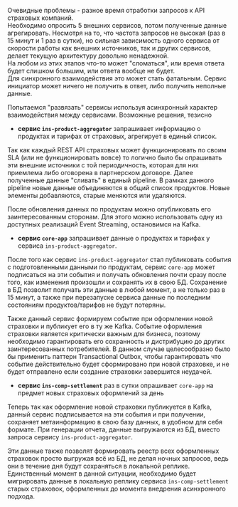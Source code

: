 Очевидные проблемы - разное время отработки запросов к API страховых компаний.  
Необходимо опросить 5 внешних сервисов, потом полученные данные агрегировать. Несмотря на то, что частота запросов не высокая 
(раз в 15 минут и 1 раз в сутки), но сильная зависимость одного сервиса от скорости работы как внешних источников, так и других сервисов, 
делает текущую архитектуру довольно ненадежной.  
На любом из этих этапов что-то может "сломаться", или время ответа будет слишком большим, или ответа вообще не будет.  
Для синхронного взаимодействия это может стать фатальным. Сервис инициатор может ничего не получить в 
ответ, либо получить неполные данные.

Попытаемся "развязать" сервисы используя асинхронный характер взаимодействия между сервисами.
Возможные решения, тезисно
- **сервис `ins-product-aggregator`** запрашивает информацию о продуктах и тарифах от страховых, агрегирует в единый список. 

Так как каждый REST API страховых может функционировать по своим SLA (или не функционировать вовсе) то логично было бы 
опрашивать эти внешние источники с той периодичность, которая для них приемлема либо оговорена в партнерском договоре. 
Далее полученные данные "сливать" в единый pipeline.
В рамках данного pipeline новые данные объединяются в общий список продуктов. Новые элементы добавляются, старые меняются или удаляются.

После обновления данных по продуктам можно опубликовать его заинтересованным сторонам. Для этого можно использовать одну из доступных 
реализаций Event Streaming, остановимся на Kafka.

- **сервис `core-app`** запрашивает данные о продуктах и тарифах у сервиса `ins-product-aggregator`. 

После того как сервис `ins-product-aggregator` стал публиковать события с подготовленными данными по продуктам, сервис
`core-app` может подписаться на эти события и получать обновления почти сразу после того, как изменения произошли и сохранять их в свою БД.
Сохранение в БД позволит получать эти данные в любой момент, а не только раз в 15 минут, а также при перезапуске сервиса данные 
по последним состояниям продуктов/тарифов не будут потеряны. 

Также данный сервис формируем событие при оформлении новой страховки и публикует его в ту же Kafka.
Событие оформления страховки является критически важным для бизнеса, поэтому необходимо гарантировать его сохранность и дистрибуцию до других 
заинтересованных потребителей. В данном случае целесообразно было бы применить паттерн Transactional Outbox, чтобы гарантировать 
что событие действительно будет сформировано при новой страховке, и не будет отправлено если создание страховки завершится неудачей. 

- **сервис `ins-comp-settlement`** раз в сутки опрашивает `core-app` на предмет новых страховых оформлений за день

Теперь так как оформление новой страховки публикуется в Kafka, данный сервис подписывается на эти события и при получении, сохраняет метаинформацию в
свою базу данных, в удобном для себя формате. При генерации отчета, данные выгружаются из БД, вместо запроса сервису `ins-product-aggregator`.

Эти данные также позволят формировать реестр всех оформленных страховок просто выгружая всё из БД, не делая ночных запросов, ведь они в течение дня будут 
сохраняться в локальной реплике. Единственный момент в данной ситуации, необходимо будет мигрировать данные в локальную 
реплику сервиса `ins-comp-settlement` старых страховок, оформленных до момента внедрения асинхронного подхода.

